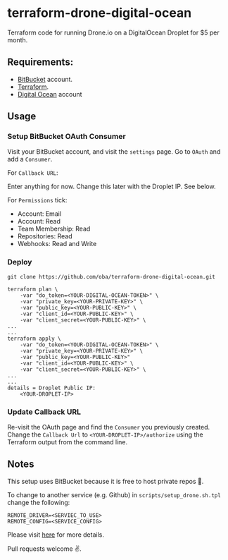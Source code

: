 # terraform-drone-digital-ocean

Terraform code for running Drone.io on a DigitalOcean Droplet for $5 per month.

## Requirements:

* [BitBucket](https://bitbucket.org/) account.
* [Terraform](https://www.terraform.io/).
* [Digital Ocean](https://www.digitalocean.com/) account

## Usage

### Setup BitBucket OAuth Consumer

Visit your BitBucket account, and visit the `settings` page.
Go to `OAuth` and add a `Consumer`.

For `Callback URL`:

Enter anything for now. Change this later with the Droplet IP. See below.

For `Permissions` tick:

* Account: Email
* Account: Read
* Team Membership: Read
* Repositories: Read
* Webhooks: Read and Write

### Deploy

    git clone https://github.com/oba/terraform-drone-digital-ocean.git

    terraform plan \
        -var "do_token=<YOUR-DIGITAL-OCEAN-TOKEN>" \
        -var "private_key=<YOUR-PRIVATE-KEY>" \
        -var "public_key=<YOUR-PUBLIC-KEY>" \
        -var "client_id=<YOUR-PUBLIC-KEY>" \
        -var "client_secret=<YOUR-PUBLIC-KEY>" \
    ...
    ...
    terraform apply \
        -var "do_token=<YOUR-DIGITAL-OCEAN-TOKEN>" \
        -var "private_key=<YOUR-PRIVATE-KEY>" \
        -var "public_key=<YOUR-PUBLIC-KEY>"
        -var "client_id=<YOUR-PUBLIC-KEY>" \
        -var "client_secret=<YOUR-PUBLIC-KEY>" \
    ...
    ...
    details = Droplet Public IP:
        <YOUR-DROPLET-IP>

### Update Callback URL

Re-visit the OAuth page and find the `Consumer` you previously created.
Change the `Callback Url` to `<YOUR-DROPLET-IP>/authorize` using the Terraform output from the command line.

## Notes

This setup uses BitBucket because it is free to host private repos :muscle:.

To change to another service (e.g. Github) in `scripts/setup_drone.sh.tpl` change the following:

    REMOTE_DRIVER=<SERVIEC_TO_USE>
    REMOTE_CONFIG=<SERVICE_CONFIG>

Please visit [here](http://readme.drone.io/setup/overview/) for more details.

Pull requests welcome :v:.